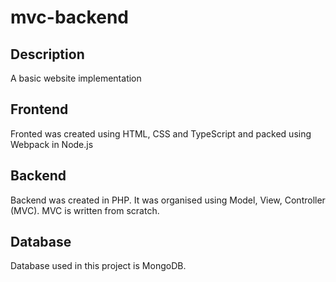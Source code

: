 # mvc-backend

## Description

A basic website implementation

## Frontend

Fronted was created using HTML, CSS and TypeScript and packed using Webpack in Node.js

## Backend

Backend was created in PHP. It was organised using Model, View, Controller (MVC). MVC is written from scratch.

## Database

Database used in this project is MongoDB.
